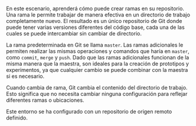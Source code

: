 En este escenario, aprenderá cómo puede crear ramas en su repositorio. Una rama le permite trabajar de manera efectiva en un directorio de trabajo completamente nuevo. El resultado es un único repositorio de Git donde puede tener varias versiones diferentes del código base, cada una de las cuales se puede intercambiar sin cambiar de directorio.

La rama predeterminada en Git se llama `master`. Las ramas adicionales le permiten realizar las mismas operaciones y comandos que haría en `master`, como `commit`, `merge` y `push`. Dado que las ramas adicionales funcionan de la misma manera que la maestra, son ideales para la creación de prototipos y experimentos, ya que cualquier cambio se puede combinar con la maestra si es necesario.

Cuando cambia de rama, Git cambia el contenido del directorio de trabajo. Esto significa que no necesita cambiar ninguna configuración para reflejar diferentes ramas o ubicaciones.

Este entorno se ha configurado con un repositorio de origen remoto definido.